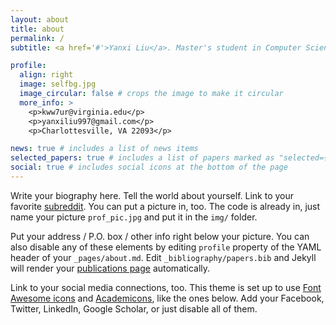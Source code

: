 ```yaml
---
layout: about
title: about
permalink: /
subtitle: <a href='#'>Yanxi Liu</a>. Master's student in Computer Science at the University of Virginia(UVA).

profile:
  align: right
  image: selfbg.jpg
  image_circular: false # crops the image to make it circular
  more_info: >
    <p>kww7ur@virginia.edu</p>
    <p>yanxiliu997@gmail.com</p>
    <p>Charlottesville, VA 22093</p>

news: true # includes a list of news items
selected_papers: true # includes a list of papers marked as "selected={true}"
social: true # includes social icons at the bottom of the page
---
```


Write your biography here. Tell the world about yourself. Link to your favorite [subreddit](http://reddit.com). You can put a picture in, too. The code is already in, just name your picture `prof_pic.jpg` and put it in the `img/` folder.

Put your address / P.O. box / other info right below your picture. You can also disable any of these elements by editing `profile` property of the YAML header of your `_pages/about.md`. Edit `_bibliography/papers.bib` and Jekyll will render your [publications page](/al-folio/publications/) automatically.

Link to your social media connections, too. This theme is set up to use [Font Awesome icons](https://fontawesome.com/) and [Academicons](https://jpswalsh.github.io/academicons/), like the ones below. Add your Facebook, Twitter, LinkedIn, Google Scholar, or just disable all of them.
